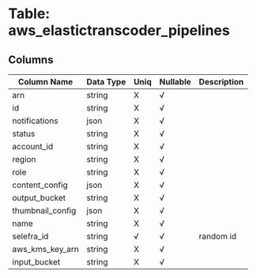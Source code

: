 # Table: aws_elastictranscoder_pipelines

## Columns 

|  Column Name   |  Data Type  | Uniq | Nullable | Description | 
|  ----  | ----  | ----  | ----  | ---- | 
| arn | string | X | √ |  | 
| id | string | X | √ |  | 
| notifications | json | X | √ |  | 
| status | string | X | √ |  | 
| account_id | string | X | √ |  | 
| region | string | X | √ |  | 
| role | string | X | √ |  | 
| content_config | json | X | √ |  | 
| output_bucket | string | X | √ |  | 
| thumbnail_config | json | X | √ |  | 
| name | string | X | √ |  | 
| selefra_id | string | √ | √ | random id | 
| aws_kms_key_arn | string | X | √ |  | 
| input_bucket | string | X | √ |  | 


